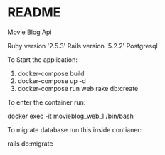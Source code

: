 # README

Movie Blog Api

Ruby version '2.5.3'
Rails version '5.2.2'
Postgresql

To Start the application:

1. docker-compose build
2. docker-compose up -d
3. docker-compose run web rake db:create

To enter the container run:

docker exec -it movieblog_web_1 /bin/bash

To migrate database run this inside contianer:

rails db:migrate
